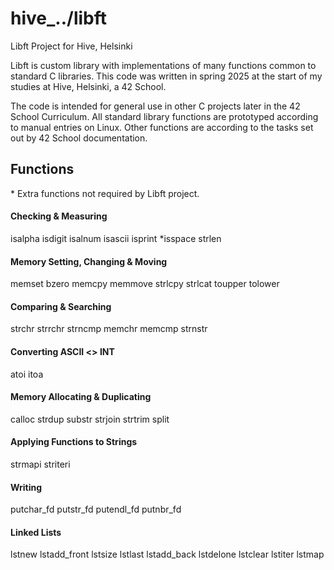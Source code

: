 # hive_../libft
Libft Project for Hive, Helsinki

Libft is custom library with implementations of many functions common to standard C libraries. This code was written in 
spring 2025 at the start of my studies at Hive, Helsinki, a 42 School.

The code is intended for general use in other C projects later in the 42 School Curriculum. All standard library functions 
are prototyped according to manual entries on Linux. Other functions are according to the tasks set out by 42 School 
documentation.

## Functions

\* Extra functions not required by Libft project.

#### Checking & Measuring

isalpha
isdigit
isalnum
isascii
isprint
\*isspace
strlen

#### Memory Setting, Changing & Moving

memset
bzero
memcpy
memmove
strlcpy
strlcat
toupper
tolower

#### Comparing & Searching

strchr
strrchr
strncmp
memchr
memcmp
strnstr

#### Converting ASCII <> INT

atoi
itoa

#### Memory Allocating & Duplicating

calloc
strdup
substr
strjoin
strtrim
split

#### Applying Functions to Strings

strmapi
striteri

#### Writing

putchar\_fd
putstr\_fd
putendl\_fd
putnbr\_fd

#### Linked Lists

lstnew
lstadd\_front
lstsize
lstlast
lstadd\_back
lstdelone
lstclear
lstiter
lstmap
